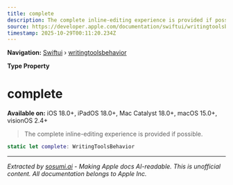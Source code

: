 ```yaml
---
title: complete
description: The complete inline-editing experience is provided if possible.
source: https://developer.apple.com/documentation/swiftui/writingtoolsbehavior/complete
timestamp: 2025-10-29T00:11:20.234Z
---
```


**Navigation:** [Swiftui](/documentation/swiftui) › [writingtoolsbehavior](/documentation/swiftui/writingtoolsbehavior)

**Type Property**

# complete

**Available on:** iOS 18.0+, iPadOS 18.0+, Mac Catalyst 18.0+, macOS 15.0+, visionOS 2.4+

> The complete inline-editing experience is provided if possible.

```swift
static let complete: WritingToolsBehavior
```

---

*Extracted by [sosumi.ai](https://sosumi.ai) - Making Apple docs AI-readable.*
*This is unofficial content. All documentation belongs to Apple Inc.*
